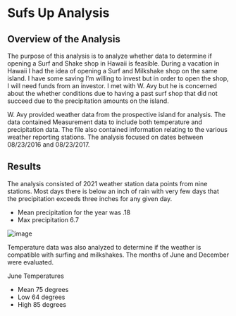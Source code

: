 # Sufs Up Analysis 
## Overview of the Analysis
The purpose of this analysis is to analyze whether data to determine if opening a Surf and Shake shop in Hawaii is feasible. During a vacation in Hawaii I had the idea of opening a Surf and Milkshake shop on the same island. I have some saving I’m willing to invest but in order to open the shop, I will need funds from an investor. I met with W. Avy but he is concerned about the whether conditions due to having a past surf shop that did not succeed due to the precipitation amounts on the island. 

W. Avy provided weather data from the prospective island for analysis. The data contained Measurement data to include both temperature and precipitation data. The file also contained information relating to the various weather reporting stations. The analysis focused on dates between 08/23/2016 and 08/23/2017. 

## Results
The analysis consisted of 2021 weather station data points from nine stations. Most days there is below an inch of rain with very few days that the precipitation exceeds three inches for any given day. 

- Mean precipitation for the year was .18 
- Max precipitation 6.7

![image](https://user-images.githubusercontent.com/88912539/139769647-e0e80183-750d-40fc-b5a6-b54dd6836725.png)

Temperature data was also analyzed to determine if the weather is compatible with surfing and milkshakes. The months of June and December were evaluated. 

June Temperatures
- Mean 75 degrees
- Low 64 degrees
- High 85 degrees


